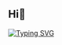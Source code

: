 ## Hi👋
[![Typing SVG](https://readme-typing-svg.herokuapp.com?font=Fira+Code&pause=1000&color=11F72D&center=true&vCenter=true&multiline=true&width=438&lines=I+am+a+Web+Developer;I+am+a+Computer+Engineering+Student;I+am+a+Backend+Develope)](https://git.io/typing-svg)
<!--
**Mertbilgic777/Mertbilgic777** is a ✨ _special_ ✨ repository because its `README.md` (this file) appears on your GitHub profile.

Here are some ideas to get you started:

- 🔭 I’m currently working on ...
- 🌱 I’m currently learning ...
- 👯 I’m looking to collaborate on ...
- 🤔 I’m looking for help with ...
- 💬 Ask me about ...
- 📫 How to reach me: ...
- 😄 Pronouns: ...
- ⚡ Fun fact: ...
-->
